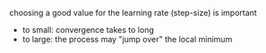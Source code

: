choosing a good value for the learning rate (step-size) is important
- to small: convergence takes to long
- to large: the process may "jump over" the local minimum

